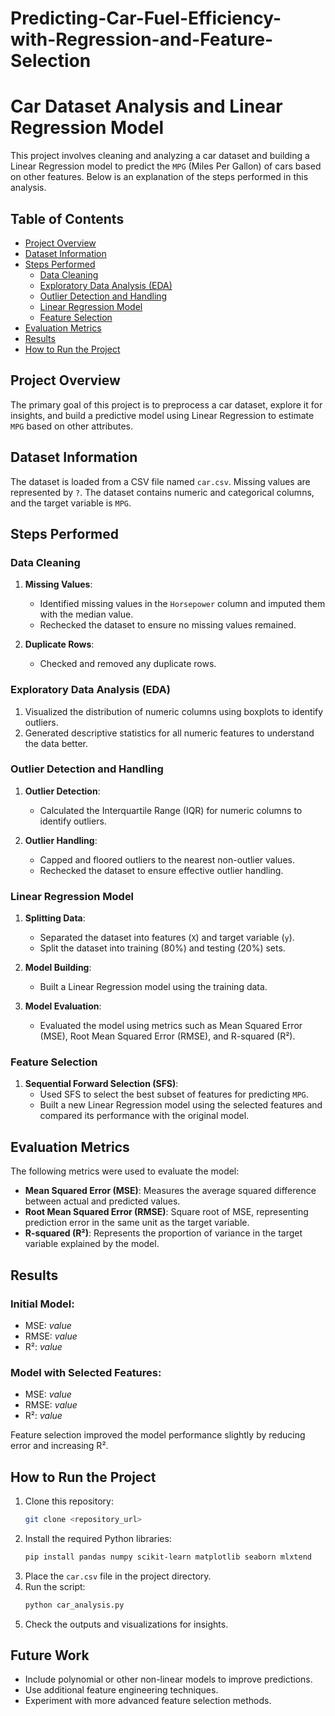 # Predicting-Car-Fuel-Efficiency-with-Regression-and-Feature-Selection

# Car Dataset Analysis and Linear Regression Model

This project involves cleaning and analyzing a car dataset and building a Linear Regression model to predict the `MPG` (Miles Per Gallon) of cars based on other features. Below is an explanation of the steps performed in this analysis.

## Table of Contents
- [Project Overview](#project-overview)
- [Dataset Information](#dataset-information)
- [Steps Performed](#steps-performed)
  - [Data Cleaning](#data-cleaning)
  - [Exploratory Data Analysis (EDA)](#exploratory-data-analysis-eda)
  - [Outlier Detection and Handling](#outlier-detection-and-handling)
  - [Linear Regression Model](#linear-regression-model)
  - [Feature Selection](#feature-selection)
- [Evaluation Metrics](#evaluation-metrics)
- [Results](#results)
- [How to Run the Project](#how-to-run-the-project)

## Project Overview
The primary goal of this project is to preprocess a car dataset, explore it for insights, and build a predictive model using Linear Regression to estimate `MPG` based on other attributes.

## Dataset Information
The dataset is loaded from a CSV file named `car.csv`. Missing values are represented by `?`. The dataset contains numeric and categorical columns, and the target variable is `MPG`.

## Steps Performed

### Data Cleaning
1. **Missing Values**: 
   - Identified missing values in the `Horsepower` column and imputed them with the median value.
   - Rechecked the dataset to ensure no missing values remained.

2. **Duplicate Rows**: 
   - Checked and removed any duplicate rows.

### Exploratory Data Analysis (EDA)
1. Visualized the distribution of numeric columns using boxplots to identify outliers.
2. Generated descriptive statistics for all numeric features to understand the data better.

### Outlier Detection and Handling
1. **Outlier Detection**:
   - Calculated the Interquartile Range (IQR) for numeric columns to identify outliers.

2. **Outlier Handling**:
   - Capped and floored outliers to the nearest non-outlier values.
   - Rechecked the dataset to ensure effective outlier handling.

### Linear Regression Model
1. **Splitting Data**:
   - Separated the dataset into features (`X`) and target variable (`y`).
   - Split the dataset into training (80%) and testing (20%) sets.

2. **Model Building**:
   - Built a Linear Regression model using the training data.

3. **Model Evaluation**:
   - Evaluated the model using metrics such as Mean Squared Error (MSE), Root Mean Squared Error (RMSE), and R-squared (R²).

### Feature Selection
1. **Sequential Forward Selection (SFS)**:
   - Used SFS to select the best subset of features for predicting `MPG`.
   - Built a new Linear Regression model using the selected features and compared its performance with the original model.

## Evaluation Metrics
The following metrics were used to evaluate the model:
- **Mean Squared Error (MSE)**: Measures the average squared difference between actual and predicted values.
- **Root Mean Squared Error (RMSE)**: Square root of MSE, representing prediction error in the same unit as the target variable.
- **R-squared (R²)**: Represents the proportion of variance in the target variable explained by the model.

## Results
### Initial Model:
- MSE: _value_
- RMSE: _value_
- R²: _value_

### Model with Selected Features:
- MSE: _value_
- RMSE: _value_
- R²: _value_

Feature selection improved the model performance slightly by reducing error and increasing R².

## How to Run the Project
1. Clone this repository:
   ```bash
   git clone <repository_url>
   ```
2. Install the required Python libraries:
   ```bash
   pip install pandas numpy scikit-learn matplotlib seaborn mlxtend
   ```
3. Place the `car.csv` file in the project directory.
4. Run the script:
   ```bash
   python car_analysis.py
   ```
5. Check the outputs and visualizations for insights.

## Future Work
- Include polynomial or other non-linear models to improve predictions.
- Use additional feature engineering techniques.
- Experiment with more advanced feature selection methods.
